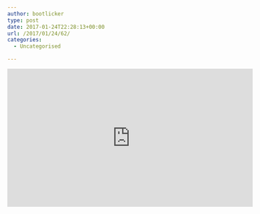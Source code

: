 ```yaml
---
author: bootlicker
type: post
date: 2017-01-24T22:28:13+00:00
url: /2017/01/24/62/
categories:
  - Uncategorised

---
```

<iframe style="border: none; overflow: hidden;" src="https://www.facebook.com/plugins/video.php?href=https%3A%2F%2Fwww.facebook.com%2Funstrippedvoice%2Fvideos%2F1145053142252726%2F&show_text=0&width=560" width="560" height="315" frameborder="0" scrolling="no" allowfullscreen="allowfullscreen"></iframe>